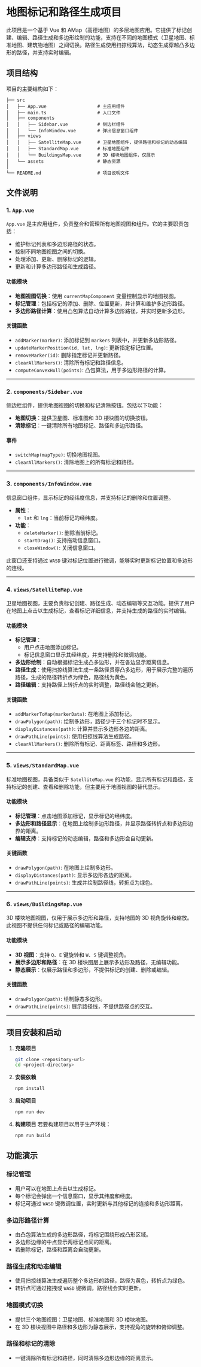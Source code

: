 # 地图标记和路径生成项目

此项目是一个基于 Vue 和 AMap（高德地图）的多层地图应用。它提供了标记创建、编辑、路径生成和多边形绘制的功能，支持在不同的地图模式（卫星地图、标准地图、建筑物地图）之间切换。路径生成使用扫掠线算法，动态生成穿越凸多边形的路径，并支持实时编辑。

## 项目结构

项目的主要结构如下：

```plaintext
├── src
│   ├── App.vue                   # 主应用组件
│   ├── main.ts                   # 入口文件
│   ├── components
│   │   ├── Sidebar.vue           # 侧边栏组件
│   │   └── InfoWindow.vue        # 弹出信息窗口组件
│   ├── views
│   │   ├── SatelliteMap.vue      # 卫星地图组件，提供路径和标记的动态编辑
│   │   ├── StandardMap.vue       # 标准地图组件
│   │   └── BuildingsMap.vue      # 3D 楼块地图组件，仅展示
│   └── assets                    # 静态资源
│
└── README.md                     # 项目说明文件
```

## 文件说明

### 1. `App.vue`

`App.vue` 是主应用组件，负责整合和管理所有地图视图和组件。它的主要职责包括：
- 维护标记列表和多边形路径的状态。
- 控制不同地图视图之间的切换。
- 处理添加、更新、删除标记的逻辑。
- 更新和计算多边形路径和生成路径。

#### 功能模块

- **地图视图切换**：使用 `currentMapComponent` 变量控制显示的地图视图。
- **标记管理**：包括标记的添加、删除、位置更新，并计算和维护多边形路径。
- **多边形路径计算**：使用凸包算法自动计算多边形路径，并实时更新多边形。

#### 关键函数

- `addMarker(marker)`: 添加标记到 `markers` 列表中，并更新多边形路径。
- `updateMarkerPosition(id, lat, lng)`: 更新指定标记位置。
- `removeMarker(id)`: 删除指定标记并更新路径。
- `clearAllMarkers()`: 清除所有标记和路径信息。
- `computeConvexHull(points)`: 凸包算法，用于多边形路径的计算。

---

### 2. `components/Sidebar.vue`

侧边栏组件，提供地图视图的切换和标记清除按钮。包括以下功能：

- **地图切换**：提供卫星图、标准图和 3D 楼块图的切换按钮。
- **清除标记**：一键清除所有地图标记、路径和多边形路径。

#### 事件
- `switchMap(mapType)`: 切换地图视图。
- `clearAllMarkers()`: 清除地图上的所有标记和路径。

---

### 3. `components/InfoWindow.vue`

信息窗口组件，显示标记的经纬度信息，并支持标记的删除和位置调整。

- **属性**：
  - `lat` 和 `lng`：当前标记的经纬度。
- **功能**：
  - `deleteMarker()`: 删除当前标记。
  - `startDrag()`: 支持拖动信息窗口。
  - `closeWindow()`: 关闭信息窗口。

此窗口还支持通过 `WASD` 键对标记位置进行微调，能够实时更新标记位置和多边形的连线。

---

### 4. `views/SatelliteMap.vue`

卫星地图视图，主要负责标记创建、路径生成、动态编辑等交互功能。提供了用户在地图上点击以生成标记，查看标记详细信息，并支持生成的路径的实时编辑。

#### 功能模块

- **标记管理**：
  - 用户点击地图添加标记。
  - 标记信息窗口显示其经纬度，并支持删除和微调功能。
- **多边形绘制**：自动根据标记生成凸多边形，并在各边显示距离信息。
- **路径生成**：使用扫掠线算法生成一条路径贯穿凸多边形，用于展示完整的遍历路径，生成的路径转折点为绿色，路径线为黄色。
- **路径编辑**：支持路径上转折点的实时调整，路径线会随之更新。

#### 关键函数

- `addMarkerToMap(markerData)`: 在地图上添加标记。
- `drawPolygon(path)`: 绘制多边形，路径少于三个标记时不显示。
- `displayDistances(path)`: 计算并显示多边形各边的距离。
- `drawPathLine(points)`: 使用扫掠线算法生成路径。
- `clearAllMarkers()`: 删除所有标记、距离标签、路径和多边形。

---

### 5. `views/StandardMap.vue`

标准地图视图，具备类似于 `SatelliteMap.vue` 的功能，显示所有标记和路径，支持标记的创建、查看和删除功能，但主要用于地图视图的替代显示。

#### 功能模块

- **标记管理**：点击地图添加标记，显示标记的经纬度。
- **多边形和路径显示**：在地图上绘制多边形路径，并显示路径转折点和多边形边界的距离。
- **编辑支持**：支持标记的动态编辑，路径和多边形会自动更新。

#### 关键函数

- `drawPolygon(path)`: 在地图上绘制多边形。
- `displayDistances(path)`: 显示多边形各边的距离。
- `drawPathLine(points)`: 生成并绘制路径线，转折点为绿色。

---

### 6. `views/BuildingsMap.vue`

3D 楼块地图视图，仅用于展示多边形和路径，支持地图的 3D 视角旋转和缩放。此视图不提供任何标记或路径的编辑功能。

#### 功能模块

- **3D 视图**：支持 `Q`、`E` 键旋转和 `W`、`S` 键调整视角。
- **展示多边形和路径**：在 3D 楼块图层上展示多边形及路径，无编辑功能。
- **静态展示**：仅展示路径和多边形，不提供标记的创建、删除或编辑。

#### 关键函数

- `drawPolygon(path)`: 绘制静态多边形。
- `drawPathLine(points)`: 展示路径线，不提供路径点的交互。

---

## 项目安装和启动

1. **克隆项目**
   ```bash
   git clone <repository-url>
   cd <project-directory>
   ```

2. **安装依赖**
   ```bash
   npm install
   ```

3. **启动项目**
   ```bash
   npm run dev
   ```

4. **构建项目**
   若要构建项目以用于生产环境：
   ```bash
   npm run build
   ```

## 功能演示

### 标记管理
- 用户可以在地图上点击以生成标记。
- 每个标记会弹出一个信息窗口，显示其纬度和经度。
- 标记可通过 `WASD` 键微调位置，实时更新与其他标记的连接和多边形距离。

### 多边形路径计算
- 由凸包算法生成的多边形路径，将标记围绕形成凸形区域。
- 多边形边缘的中点显示两标记点间的距离。
- 若删除标记，路径和距离会自动更新。

### 路径生成和动态编辑
- 使用扫掠线算法生成遍历整个多边形的路径，路径为黄色，转折点为绿色。
- 转折点可通过拖拽或 `WASD` 键微调，路径线会实时更新。

### 地图模式切换
- 提供三个地图视图：卫星地图、标准地图和 3D 楼块地图。
- 在 3D 楼块视图中路径和多边形为静态展示，支持视角的旋转和俯仰调整。

### 路径和标记的清除
- 一键清除所有标记和路径，同时清除多边形边缘的距离显示。

